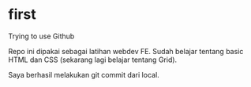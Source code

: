 # first
Trying to use Github

Repo ini dipakai sebagai latihan webdev FE.
Sudah belajar tentang basic HTML dan CSS (sekarang lagi belajar tentang Grid).

Saya berhasil melakukan git commit dari local.